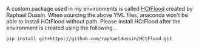 A custom package used in my environments is called [HCtFlood](https://github.com/raphaeldussin/HCtFlood) created by Raphael Dussin. When sourcing the above YML files, anaconda won't be able to install HCtFlood without path. Please install HCtFlood after the environment is created using the following...

`pip install git+https://github.com/raphaeldussin/HCtFlood.git`

